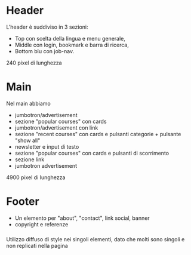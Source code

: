# Header

L'header è suddiviso in 3 sezioni: 
- Top con scelta della lingua e menu generale,
- Middle con login, bookmark e barra di ricerca,
- Bottom blu con job-nav. 

240 pixel di lunghezza

# Main

Nel main abbiamo
- jumbotron/advertisement
- sezione "popular courses" con cards 
- jumbotron/advertisement con link
- sezione "recent courses" con cards e pulsanti categorie + pulsante "show all"
- newsletter e input di testo
- sezione "popular courses" con cards e pulsanti di scorrimento
- sezione link 
- jumbotron advertisement

4900 pixel di lunghezza

# Footer 

- Un elemento per "about", "contact", link social, banner
- copyright e referenze 

###
Utilizzo diffuso di style nei singoli elementi, dato che molti sono singoli e non replicati nella pagina